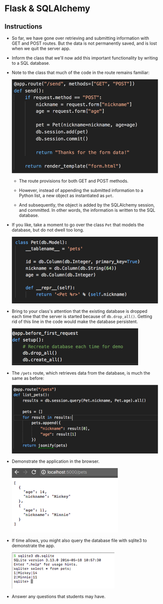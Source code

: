 # Flask & SQLAlchemy

## Instructions

* So far, we have gone over retrieving and submitting information with GET and POST routes. But the data is not permanently saved, and is lost when we quit the server app.

* Inform the class that we'll now add this important functionality by writing to a SQL database.

* Note to the class that much of the code in the route remains familiar:

  ![Images/alchemy01.png](Images/alchemy01.png)

  * The route provisions for both GET and POST methods.

  * However, instead of appending the submitted information to a Python list, a new object as instantiated as `pet`.

  * And subsequently, the object is added by the SQLAlchemy session, and committed. In other words, the information is written to the SQL database.

* If you like, take a moment to go over the class `Pet` that models the database, but do not dwell too long.

  ![Images/alchemy02.png](Images/alchemy02.png)

* Bring to your class's attention that the existing database is dropped each time that the server is started because of `db.drop_all()`. Getting rid of this line in the code would make the database persistent.

  ![Images/alchemy03.png](Images/alchemy03.png)

* The `/pets` route, which retrieves data from the database, is much the same as before:

  ![Images/alchemy04.png](Images/alchemy04.png)

* Demonstrate the application in the browser.

  ![Images/alchemy05.png](Images/alchemy05.png)


* If time allows, you might also query the database file with sqlite3 to demonstrate the app.

  ![Images/alchemy06.png](Images/alchemy06.png)


* Answer any questions that students may have.
